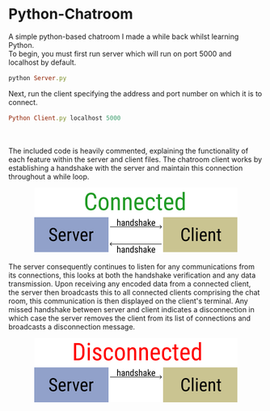 # Python-Chatroom
A simple python-based chatroom I made a while back whilst learning Python. 
<br>
To begin, you must first run server which will run on port 5000 and localhost by default.
```ruby
python Server.py
```
Next, run the client specifying the address and port number on which it is to connect.
```ruby
Python Client.py localhost 5000
```
<br><br>
The included code is heavily commented, explaining the functionality of each feature within the server and client files. The chatroom client works by establishing a handshake with the server and maintain this connection throughout a while loop.
<p align="center">
  <img src="Assets/Connected.png"/></img> 
</p>
The server consequently continues to listen for any communications from its connections, this looks at both the handshake verification and any data transmission. Upon receiving any encoded data from a connected client, the server then broadcasts this to all connected clients comprising the chat room, this communication is then displayed on the client's terminal. Any missed handshake between server and client indicates a disconnection in which case the server removes the client from its list of connections and broadcasts a disconnection message.
<p align="center">
  <img src="Assets/Disconnected.png"/></img>
</p>
